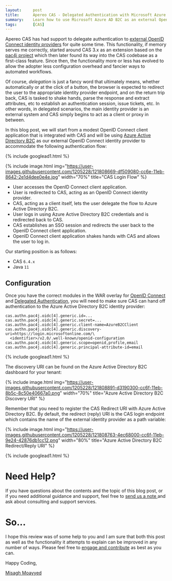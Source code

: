 ```yaml
---
layout:     post
title:      Apereo CAS - Delegated Authentication with Microsoft Azure AD B2C
summary:    Learn how to use Microsoft Azure AD B2C as an external OpenID Connect identity provider and connect it to CAS for a delegated/proxy authentication scenario.
tags:       [CAS]
---
```


Apereo CAS has had support to delegate authentication to [external OpenID Connect identity providers][oidc] for quite some time. This functionality, if memory serves me correctly, started around CAS 3.x as an extension based on the [pac4j project](https://github.com/pac4j/pac4j) which then later found its way into the CAS codebase as a first-class feature. Since then, the functionality more or less has evolved to allow the adopter less configuration overhead and fancier ways to automated workflows.

Of course, *delegation* is just a fancy word that ultimately means, whether automatically or at the click of a button, the browser is expected to redirect the user to the appropriate identity provider endpoint, and on the return trip back, CAS is tasked to shake hands, parse the response and extract attributes, etc to establish an authentication session, issue tickets, etc. In other words, in delegated scenarios, the main identity provider is an external system and CAS simply begins to act as a client or proxy in between.

In this blog post, we will start from a modest OpenID Connect client application that is integrated with CAS and will be using [Azure Active Directory B2C](https://docs.microsoft.com/en-us/azure/active-directory-b2c/) as our external OpenID Connect identity provider to accommodate the following authentication flow:

{% include googlead1.html  %}

{% include image.html img="https://user-images.githubusercontent.com/1205228/121808669-df509080-cc6e-11eb-8642-2e1d4dee0e4e.jpg" 
width="70%" title="CAS Login Flow" %}

- User accesses the OpenID Connect client application.
- User is redirected to CAS, acting as an OpenID Connect identity provider.
- CAS, acting as a client itself, lets the user delegate the flow to Azure Active Directory B2C.
- User logs in using Azure Active Directory B2C credentials and is redirected back to CAS.
- CAS establishes an SSO session and redirects the user back to the OpenID Connect client application.
- OpenID Connect client application shakes hands with CAS and allows the user to log in.

Our starting position is as follows:

- CAS `6.4.x`
- Java `11`

## Configuration

Once you have the correct modules in the WAR overlay for [OpenID Connect][oidc] and [Delegated Authentication][delegation], you will need to make sure CAS can hand off authentication to the Azure Active Directory B2C identity provider:

```
cas.authn.pac4j.oidc[4].generic.id=...
cas.authn.pac4j.oidc[4].generic.secret=...
cas.authn.pac4j.oidc[4].generic.client-name=AzureB2CClient
cas.authn.pac4j.oidc[4].generic.discovery-uri=https://login.microsoftonline.com/\
  <identifier>/v2.0/.well-known/openid-configuration
cas.authn.pac4j.oidc[4].generic.scope=openid,profile,email
cas.authn.pac4j.oidc[4].generic.principal-attribute-id=email
```

{% include googlead1.html  %}

The discovery URI can be found on the Azure Active Directory B2C dashboard for your tenant:

{% include image.html img="https://user-images.githubusercontent.com/1205228/121808891-d3190300-cc6f-11eb-8b5c-8c50e40667a0.png"
width="70%" title="Azure Active Directory B2C Discovery URI" %}


Remember that you need to register the CAS Redirect URI with Azure Active Directory B2C. By default, the redirect (reply) URI is the
CAS login endpoint which contains the name of the external identity provider as a path variable:

{% include image.html img="https://user-images.githubusercontent.com/1205228/121808763-4ec68000-cc6f-11eb-9e24-42876db1cc12.png"
width="80%" title="Azure Active Directory B2C Redirect/Reply URI" %}

{% include googlead1.html  %}

# Need Help?

If you have questions about the contents and the topic of this blog post, or if you need additional guidance and support, feel free to [send us a note ](/#contact-section-header) and ask about consulting and support services.

# So...

I hope this review was of some help to you and I am sure that both this post as well as the functionality it attempts to explain can be improved in any number of ways. Please feel free to [engage and contribute][contribguide] as best as you can.

Happy Coding,

[Misagh Moayyed](https://fawnoos.com)

[delegation]: https://apereo.github.io/cas/6.4.x/integration/Delegate-Authentication.html
[oidc]: https://apereo.github.io/cas/6.4.x/integration/Delegate-Authentication.html
[contribguide]: https://apereo.github.io/cas/developer/Contributor-Guidelines.html